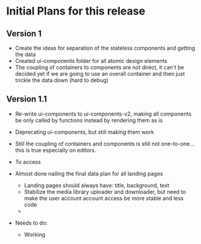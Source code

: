 # Initial Plans for this release

## Version 1

- Create the ideas for separation of the stateless components and getting the data
- Created ui-components folder for all atomic design elements
- The coupling of containers to components are not direct, it can't be decided yet if we are going to use an overall container and then just trickle the data down (hard to debug)

## Version 1.1

- Re-write ui-components to ui-components-v2, making all components be only called by functions instead by rendering them as is
- Deprecating ui-components, but still making them work
- Still the coupling of containers and components is still not one-to-one... this is true especially on editors.
- To access 
- Almost done nailing the final data plan for all landing pages
  - Landing pages should always have: title, background, text
  - Stabilize the media library uploader and downloader, but need to make the user account account access be more stable and less code
  - 
  
- Needs to do:
  - Working  